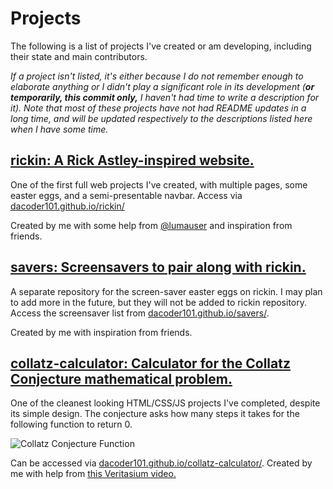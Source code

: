 # Projects

The following is a list of projects I've created or am developing, including their state and main contributors.

*If a project isn't listed, it's either because I do not remember enough to elaborate anything or I didn't play a significant role in its development (**or temporarily, this commit only,** I haven't had time to write a description for it). Note that most of these projects have not had README updates in a long time, and will be updated respectively to the descriptions listed here when I have some time.*

## [rickin: A Rick Astley-inspired website.](https://github.com/dacoder101/rickin)

One of the first full web projects I've created, with multiple pages, some easter eggs, and a semi-presentable navbar.
Access via [dacoder101.github.io/rickin/](https://dacoder101.github.io/rickin/)

Created by me with some help from [@lumauser](https://github.com/lumauser) and inspiration from friends.

## [savers: Screensavers to pair along with rickin.](https://github.com/dacoder101/savers)

A separate repository for the screen-saver easter eggs on rickin. I may plan to add more in the future, but they will not be added to rickin repository. Access the screensaver list from [dacoder101.github.io/savers/](https://dacoder101.github.io/savers/).

Created by me with inspiration from friends.

## [collatz-calculator: Calculator for the Collatz Conjecture mathematical problem.](https://github.com/dacoder101/collatz-calculator)

One of the cleanest looking HTML/CSS/JS projects I've completed, despite its simple design. The conjecture asks how many steps it takes for the following function to return 0.

![Collatz Conjecture Function](https://github.com/dacoder101/dacoder101/assets/107454678/3c9a3e14-066c-4447-b0a8-75841e72185e)

Can be accessed via [dacoder101.github.io/collatz-calculator/](https://dacoder101.github.io/collatz-calculator/). Created by me with help from [this Veritasium video.](https://www.youtube.com/watch?v=094y1Z2wpJg)
